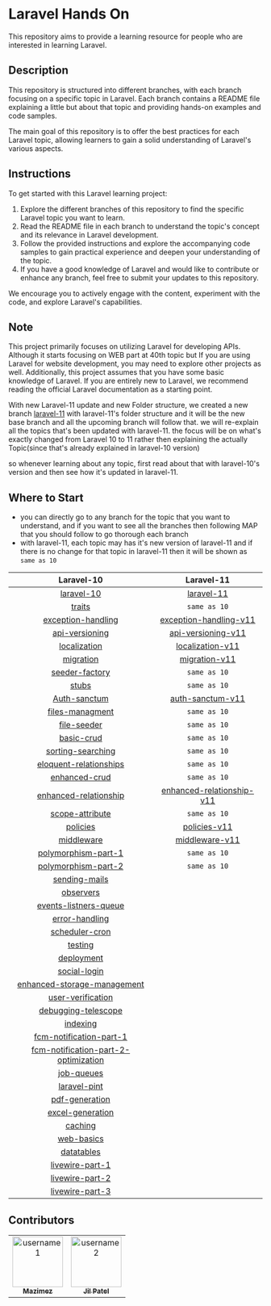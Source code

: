 # Laravel Hands On

This repository aims to provide a learning resource for people who are interested in learning Laravel.

## Description

This repository is structured into different branches, with each branch focusing on a specific topic in Laravel. Each branch contains a README file explaining a little but about that topic and providing hands-on examples and code samples.

The main goal of this repository is to offer the best practices for each Laravel topic, allowing learners to gain a solid understanding of Laravel's various aspects.

## Instructions

To get started with this Laravel learning project:

1. Explore the different branches of this repository to find the specific Laravel topic you want to learn.
2. Read the README file in each branch to understand the topic's concept and its relevance in Laravel development.
3. Follow the provided instructions and explore the accompanying code samples to gain practical experience and deepen your understanding of the topic.
4. If you have a good knowledge of Laravel and would like to contribute or enhance any branch, feel free to submit your updates to this repository.

We encourage you to actively engage with the content, experiment with the code, and explore Laravel's capabilities.

## Note

This project primarily focuses on utilizing Laravel for developing APIs. Although it starts focusing on WEB part at 40th topic but If you are using Laravel for website development, you may need to explore other projects as well. Additionally, this project assumes that you have some basic knowledge 
of Laravel. If you are entirely new to Laravel, we recommend reading the official Laravel documentation as a starting point.

With new Laravel-11 update and new Folder structure, we created a new branch [laravel-11](https://github.com/mazimez/laravel-hands-on/tree/laravel-11) with laravel-11's folder structure and it will be the new base branch and all the upcoming branch will follow that. we will re-explain all the topics that's been updated with laravel-11. the focus will be on what's exactly changed from Laravel 10 to 11 rather then explaining the actually Topic(since that's already explained in laravel-10 version)

so whenever learning about any topic, first read about that with laravel-10's version and then see how it's updated in laravel-11.

## Where to Start
- you can directly go to any branch for the topic that you want to understand, and if you want to see all the branches then following MAP that you should follow to go thorough each branch
- with laravel-11, each topic may has it's new version of laravel-11 and  if there is no change for that topic in laravel-11 then it will be shown as `same as 10`



| **Laravel-10** | **Laravel-11** |
| :-----------: | :------------: |
| [laravel-10](https://github.com/mazimez/laravel-hands-on/tree/master) | [laravel-11](https://github.com/mazimez/laravel-hands-on/tree/laravel-11) |
| [traits](https://github.com/mazimez/laravel-hands-on/tree/traits) | `same as 10` |
| [exception-handling](https://github.com/mazimez/laravel-hands-on/tree/exception-handling) | [exception-handling-v11](https://github.com/mazimez/laravel-hands-on/tree/exception-handling-v11) |
| [api-versioning](https://github.com/mazimez/laravel-hands-on/tree/api-versioning) | [api-versioning-v11](https://github.com/mazimez/laravel-hands-on/tree/api-versioning-v11) |
| [localization](https://github.com/mazimez/laravel-hands-on/tree/localization) | [localization-v11](https://github.com/mazimez/laravel-hands-on/tree/localization-v11) |
| [migration](https://github.com/mazimez/laravel-hands-on/tree/migration) | [migration-v11](https://github.com/mazimez/laravel-hands-on/tree/migration-v11) |
| [seeder-factory](https://github.com/mazimez/laravel-hands-on/tree/seeder-factory) | `same as 10` |
| [stubs](https://github.com/mazimez/laravel-hands-on/tree/stubs) | `same as 10` |
| [Auth-sanctum](https://github.com/mazimez/laravel-hands-on/tree/Auth-sanctum) | [auth-sanctum-v11](https://github.com/mazimez/laravel-hands-on/tree/auth-sanctum-v11) |
| [files-managment](https://github.com/mazimez/laravel-hands-on/tree/files-managment) | `same as 10` |
| [file-seeder](https://github.com/mazimez/laravel-hands-on/tree/file-seeder) | `same as 10` |
| [basic-crud](https://github.com/mazimez/laravel-hands-on/tree/basic-crud) | `same as 10` |
| [sorting-searching](https://github.com/mazimez/laravel-hands-on/tree/sorting-searching) | `same as 10` |
| [eloquent-relationships](https://github.com/mazimez/laravel-hands-on/tree/eloquent-relationships) | `same as 10` |
| [enhanced-crud](https://github.com/mazimez/laravel-hands-on/tree/enhanced-crud) | `same as 10` |
| [enhanced-relationship](https://github.com/mazimez/laravel-hands-on/tree/enhanced-relationship) | [enhanced-relationship-v11](https://github.com/mazimez/laravel-hands-on/tree/enhanced-relationship-v11) |
| [scope-attribute](https://github.com/mazimez/laravel-hands-on/tree/scope-attribute) | `same as 10` |
| [policies](https://github.com/mazimez/laravel-hands-on/tree/policies) | [policies-v11](https://github.com/mazimez/laravel-hands-on/tree/policies-v11) |
| [middleware](https://github.com/mazimez/laravel-hands-on/tree/middleware) | [middleware-v11](https://github.com/mazimez/laravel-hands-on/tree/middleware-v11) |
| [polymorphism-part-1](https://github.com/mazimez/laravel-hands-on/tree/polymorphism-part-1) | `same as 10` |
| [polymorphism-part-2](https://github.com/mazimez/laravel-hands-on/tree/polymorphism-part-2) | `same as 10` |
| [sending-mails](https://github.com/mazimez/laravel-hands-on/tree/sending-mails) | |
| [observers](https://github.com/mazimez/laravel-hands-on/tree/observers) | |
| [events-listners-queue](https://github.com/mazimez/laravel-hands-on/tree/events-listners-queue) | |
| [error-handling](https://github.com/mazimez/laravel-hands-on/tree/error-handling) | |
| [scheduler-cron](https://github.com/mazimez/laravel-hands-on/tree/scheduler-cron) | |
| [testing](https://github.com/mazimez/laravel-hands-on/tree/testing) | |
| [deployment](https://github.com/mazimez/laravel-hands-on/tree/deployment) | |
| [social-login](https://github.com/mazimez/laravel-hands-on/tree/social-login) | |
| [enhanced-storage-management](https://github.com/mazimez/laravel-hands-on/tree/enhanced-storage-management) | |
| [user-verification](https://github.com/mazimez/laravel-hands-on/tree/user-verification) | |
| [debugging-telescope](https://github.com/mazimez/laravel-hands-on/tree/debugging-telescope) | |
| [indexing](https://github.com/mazimez/laravel-hands-on/tree/indexing) | |
| [fcm-notification-part-1](https://github.com/mazimez/laravel-hands-on/tree/fcm-notification-part-1) | |
| [fcm-notification-part-2-optimization](https://github.com/mazimez/laravel-hands-on/tree/fcm-notification-part-2-optimization) | |
| [job-queues](https://github.com/mazimez/laravel-hands-on/tree/job-queues) | |
| [laravel-pint](https://github.com/mazimez/laravel-hands-on/tree/laravel-pint) | |
| [pdf-generation](https://github.com/mazimez/laravel-hands-on/tree/pdf-generation) | |
| [excel-generation](https://github.com/mazimez/laravel-hands-on/tree/excel-generation) | |
| [caching](https://github.com/mazimez/laravel-hands-on/tree/caching) | |
| [web-basics](https://github.com/mazimez/laravel-hands-on/tree/web-basics) | |
| [datatables](https://github.com/mazimez/laravel-hands-on/tree/datatables) | |
| [livewire-part-1](https://github.com/mazimez/laravel-hands-on/tree/livewire-part-1) | |
| [livewire-part-2](https://github.com/mazimez/laravel-hands-on/tree/livewire-part-2) | |
| [livewire-part-3](https://github.com/mazimez/laravel-hands-on/tree/livewire-part-3) | |


## Contributors
<table>
  <tr>
    <td align="center">
      <a href="https://github.com/mazimez">
        <img src="https://github.com/mazimez.png" width="100px;" alt="username1"/>
        <br />
        <sub><b>Mazimez</b></sub>
      </a>
    </td>
    <td align="center">
      <a href="https://github.com/chopincodeshere">
        <img src="https://github.com/chopincodeshere.png" width="100px;" alt="username2"/>
        <br />
        <sub><b>Jil Patel</b></sub>
      </a>
    </td>
  </tr>
</table>


